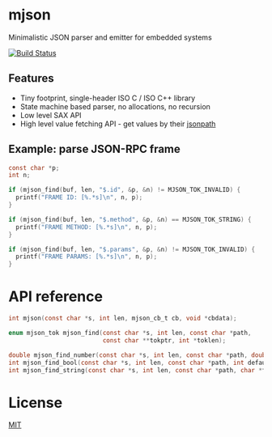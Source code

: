 # mjson

Minimalistic JSON parser and emitter for embedded systems

[![Build Status](https://travis-ci.org/cpq/mjson.svg?branch=master)](https://travis-ci.org/cpq/mjson)

## Features

- Tiny footprint, single-header ISO C / ISO C++ library
- State machine based parser, no allocations, no recursion
- Low level SAX API
- High level value fetching API - get values by their
    [jsonpath](https://github.com/json-path/JsonPath) 

## Example: parse JSON-RPC frame

```c
const char *p;
int n;

if (mjson_find(buf, len, "$.id", &p, &n) != MJSON_TOK_INVALID) {
  printf("FRAME ID: [%.*s]\n", n, p);
}

if (mjson_find(buf, len, "$.method", &p, &n) == MJSON_TOK_STRING) {
  printf("FRAME METHOD: [%.*s]\n", n, p);
}

if (mjson_find(buf, len, "$.params", &p, &n) != MJSON_TOK_INVALID) {
  printf("FRAME PARAMS: [%.*s]\n", n, p);
}
```

# API reference

```c
int mjson(const char *s, int len, mjson_cb_t cb, void *cbdata);

enum mjson_tok mjson_find(const char *s, int len, const char *path,
                          const char **tokptr, int *toklen);

double mjson_find_number(const char *s, int len, const char *path, double default_val);
int mjson_find_bool(const char *s, int len, const char *path, int default_val);
int mjson_find_string(const char *s, int len, const char *path, char *to, int sz);
```

# License

[MIT](https://en.wikipedia.org/wiki/MIT_License)
